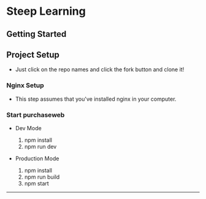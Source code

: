 
# **Steep Learning**

## **Getting Started**

## **Project Setup**

- Just click on the repo names and click the fork button and clone it!

### Nginx Setup

- This step assumes that you've installed nginx in your computer.

### Start purchaseweb

- Dev Mode

  1. npm install
  2. npm run dev

- Production Mode
  1. npm install
  2. npm run build
  3. npm start

---
